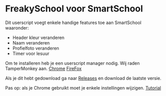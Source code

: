 # FreakySchool voor SmartSchool

Dit userscript voegt enkele handige features toe aan SmartSchool waaronder:

- Header kleur veranderen
- Naam veranderen
- Profielfoto veranderen
- Timer voor lesuur

Om te installeren heb je een userscript manager nodig. Wij raden TamperMonkey aan.
[Chrome](https://chromewebstore.google.com/detail/tampermonkey/dhdgffkkebhmkfjojejmpbldmpobfkfo)
[FireFox](https://addons.mozilla.org/en-US/firefox/addon/tampermonkey/)

Als je dit hebt gedownload ga naar [Releases](https://github.com/LordImmaculate/freakyschool-react/releases) en download de laatste versie.

Pas op: als je Chrome gebruikt moet je enkele instellingen wijzigen.
[Tutorial](https://www.tampermonkey.net/faq.php#Q209)
